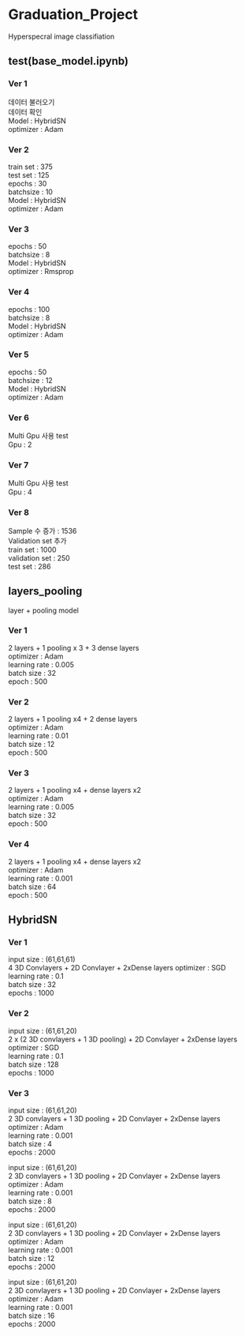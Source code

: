 # Graduation_Project
 Hyperspecral image classifiation

## test(base_model.ipynb)
 ### Ver 1
  데이터 불러오기  
  데이터 확인  
  Model : HybridSN  
  optimizer : Adam
 ### Ver 2
  train set : 375  
  test set : 125  
  epochs : 30  
  batchsize : 10  
  Model : HybridSN  
  optimizer : Adam  
 ### Ver 3
  epochs : 50  
  batchsize : 8  
  Model : HybridSN  
  optimizer : Rmsprop
 ### Ver 4
  epochs : 100  
  batchsize : 8  
  Model : HybridSN  
  optimizer : Adam
 ### Ver 5
  epochs : 50  
  batchsize : 12  
  Model : HybridSN  
  optimizer : Adam
 ### Ver 6
  Multi Gpu 사용 test  
  Gpu : 2
 ### Ver 7
  Multi Gpu 사용 test  
  Gpu : 4
 ### Ver 8
  Sample 수 증가 : 1536  
  Validation set 추가  
  train set : 1000  
  validation set : 250  
  test set : 286
  
## layers_pooling
 layer + pooling model
 ### Ver 1
  2 layers + 1 pooling x 3 + 3 dense layers  
  optimizer : Adam  
  learning rate : 0.005  
  batch size : 32  
  epoch : 500  
 ### Ver 2
  2 layers + 1 pooling x4 + 2 dense layers  
  optimizer : Adam  
  learning rate : 0.01  
  batch size : 12  
  epoch : 500  
 ### Ver 3
  2 layers + 1 pooling x4 + dense layers x2  
  optimizer : Adam  
  learning rate : 0.005  
  batch size : 32  
  epoch : 500  
 ### Ver 4
  2 layers + 1 pooling x4 + dense layers x2  
  optimizer : Adam  
  learning rate : 0.001  
  batch size : 64  
  epoch : 500  

## HybridSN
  ### Ver 1
   input size : (61,61,61)  
   4 3D Convlayers + 2D Convlayer + 2xDense layers
   optimizer : SGD  
   learning rate : 0.1  
   batch size : 32  
   epochs : 1000
  ### Ver 2
   input size : (61,61,20)  
   2 x (2 3D convlayers + 1 3D pooling) + 2D Convlayer + 2xDense layers  
   optimizer : SGD  
   learning rate : 0.1  
   batch size : 128  
   epochs : 1000
  ### Ver 3
   input size : (61,61,20)  
   2 3D convlayers + 1 3D pooling + 2D Convlayer + 2xDense layers  
   optimizer : Adam  
   learning rate : 0.001  
   batch size : 4  
   epochs : 2000  
     
   input size : (61,61,20)  
   2 3D convlayers + 1 3D pooling + 2D Convlayer + 2xDense layers  
   optimizer : Adam  
   learning rate : 0.001  
   batch size : 8  
   epochs : 2000  
     
   input size : (61,61,20)  
   2 3D convlayers + 1 3D pooling + 2D Convlayer + 2xDense layers  
   optimizer : Adam  
   learning rate : 0.001  
   batch size : 12  
   epochs : 2000  
     
   input size : (61,61,20)  
   2 3D convlayers + 1 3D pooling + 2D Convlayer + 2xDense layers  
   optimizer : Adam  
   learning rate : 0.001  
   batch size : 16  
   epochs : 2000  
   
